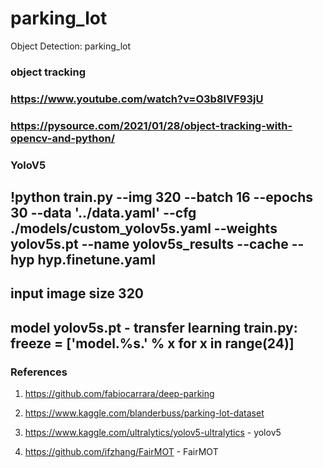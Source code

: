 # parking_lot
Object Detection: parking_lot

### object tracking
### https://www.youtube.com/watch?v=O3b8lVF93jU
### https://pysource.com/2021/01/28/object-tracking-with-opencv-and-python/

### YoloV5
##  !python train.py --img 320 --batch 16 --epochs 30 --data '../data.yaml' --cfg ./models/custom_yolov5s.yaml --weights yolov5s.pt --name yolov5s_results  --cache --hyp hyp.finetune.yaml
##  input image size 320
##  model yolov5s.pt - transfer learning   train.py: freeze = ['model.%s.' % x for x in range(24)]



### References
1. https://github.com/fabiocarrara/deep-parking

2. https://www.kaggle.com/blanderbuss/parking-lot-dataset

3. https://www.kaggle.com/ultralytics/yolov5-ultralytics - yolov5

4. https://github.com/ifzhang/FairMOT  - FairMOT

